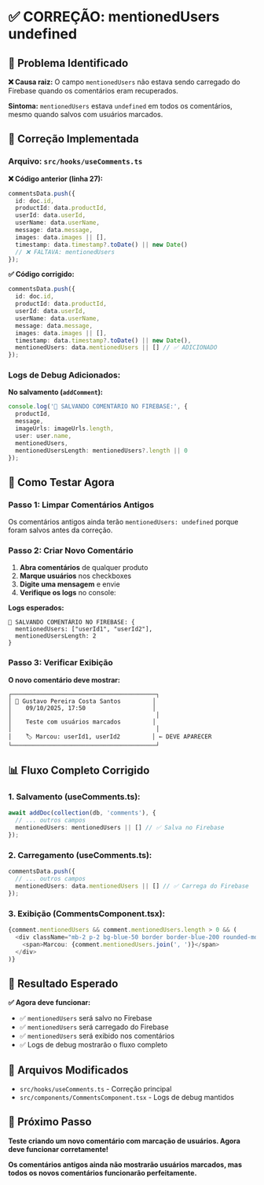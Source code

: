 # ✅ CORREÇÃO: mentionedUsers undefined

## 🎯 Problema Identificado

**❌ Causa raiz:** O campo `mentionedUsers` não estava sendo carregado do Firebase quando os comentários eram recuperados.

**Sintoma:** `mentionedUsers` estava `undefined` em todos os comentários, mesmo quando salvos com usuários marcados.

## 🔧 Correção Implementada

### **Arquivo:** `src/hooks/useComments.ts`

**❌ Código anterior (linha 27):**
```typescript
commentsData.push({
  id: doc.id,
  productId: data.productId,
  userId: data.userId,
  userName: data.userName,
  message: data.message,
  images: data.images || [],
  timestamp: data.timestamp?.toDate() || new Date()
  // ❌ FALTAVA: mentionedUsers
});
```

**✅ Código corrigido:**
```typescript
commentsData.push({
  id: doc.id,
  productId: data.productId,
  userId: data.userId,
  userName: data.userName,
  message: data.message,
  images: data.images || [],
  timestamp: data.timestamp?.toDate() || new Date(),
  mentionedUsers: data.mentionedUsers || [] // ✅ ADICIONADO
});
```

### **Logs de Debug Adicionados:**

**No salvamento (`addComment`):**
```typescript
console.log('💾 SALVANDO COMENTÁRIO NO FIREBASE:', {
  productId,
  message,
  imageUrls: imageUrls.length,
  user: user.name,
  mentionedUsers,
  mentionedUsersLength: mentionedUsers?.length || 0
});
```

## 🧪 Como Testar Agora

### **Passo 1: Limpar Comentários Antigos**
Os comentários antigos ainda terão `mentionedUsers: undefined` porque foram salvos antes da correção.

### **Passo 2: Criar Novo Comentário**
1. **Abra comentários** de qualquer produto
2. **Marque usuários** nos checkboxes
3. **Digite uma mensagem** e envie
4. **Verifique os logs** no console:

**Logs esperados:**
```
💾 SALVANDO COMENTÁRIO NO FIREBASE: {
  mentionedUsers: ["userId1", "userId2"],
  mentionedUsersLength: 2
}
```

### **Passo 3: Verificar Exibição**
**O novo comentário deve mostrar:**
```
┌─────────────────────────────────────────┐
│ 👤 Gustavo Pereira Costa Santos         │
│    09/10/2025, 17:50                   │
│                                         │
│    Teste com usuários marcados         │
│                                         │
│    🏷️ Marcou: userId1, userId2         │ ← DEVE APARECER
└─────────────────────────────────────────┘
```

## 📊 Fluxo Completo Corrigido

### **1. Salvamento (useComments.ts):**
```typescript
await addDoc(collection(db, 'comments'), {
  // ... outros campos
  mentionedUsers: mentionedUsers || [] // ✅ Salva no Firebase
});
```

### **2. Carregamento (useComments.ts):**
```typescript
commentsData.push({
  // ... outros campos
  mentionedUsers: data.mentionedUsers || [] // ✅ Carrega do Firebase
});
```

### **3. Exibição (CommentsComponent.tsx):**
```typescript
{comment.mentionedUsers && comment.mentionedUsers.length > 0 && (
  <div className="mb-2 p-2 bg-blue-50 border border-blue-200 rounded-md">
    <span>Marcou: {comment.mentionedUsers.join(', ')}</span>
  </div>
)}
```

## 🎯 Resultado Esperado

**✅ Agora deve funcionar:**
- ✅ `mentionedUsers` será salvo no Firebase
- ✅ `mentionedUsers` será carregado do Firebase
- ✅ `mentionedUsers` será exibido nos comentários
- ✅ Logs de debug mostrarão o fluxo completo

## 📁 Arquivos Modificados

- `src/hooks/useComments.ts` - Correção principal
- `src/components/CommentsComponent.tsx` - Logs de debug mantidos

## 🚀 Próximo Passo

**Teste criando um novo comentário com marcação de usuários. Agora deve funcionar corretamente!**

**Os comentários antigos ainda não mostrarão usuários marcados, mas todos os novos comentários funcionarão perfeitamente.**
